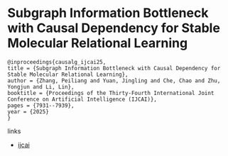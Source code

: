 # Subgraph Information Bottleneck with Causal Dependency for Stable Molecular Relational Learning

```
@inproceedings{causalg_ijcai25,
title = {Subgraph Information Bottleneck with Causal Dependency for Stable Molecular Relational Learning},
author = {Zhang, Peiliang and Yuan, Jingling and Che, Chao and Zhu, Yongjun and Li, Lin},
booktitle = {Proceedings of the Thirty-Fourth International Joint Conference on Artificial Intelligence (IJCAI)},
pages = {7931--7939},
year = {2025}
}
```

links
- [ijcai](https://www.ijcai.org/proceedings/2025/882)
